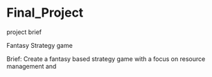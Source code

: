 # Final_Project
project brief

Fantasy Strategy game

Brief:
Create a fantasy based strategy game with a focus on resource management and 